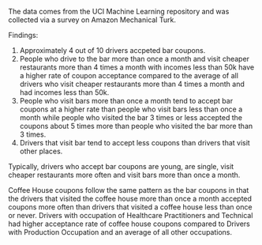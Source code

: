 The data comes from the UCI Machine Learning repository and was collected via a survey on Amazon Mechanical Turk.

Findings:

1. Approximately 4 out of 10 drivers accpeted bar coupons.
2. People who drive to the bar more than once a month and visit cheaper restaurants more than 4 times a month with incomes less than 50k have a higher rate of coupon acceptance compared to the average of all drivers who visit cheaper restaurants more than 4 times a month and had incomes less than 50k. 
3. People who visit bars more than once a month tend to accept bar coupons at a higher rate than people who visit bars less than once a month while people who visited the bar 3 times or less accepted the coupons about 5 times more than people who visited the bar more than 3 times.  
4. Drivers that visit bar tend to accept less coupons than drivers that visit other places.

Typically, drivers who accept bar coupons are young, are single, visit cheaper restaurants more often and visit bars more than once a month.

Coffee House coupons follow the same pattern as the bar coupons in that the drivers that visited the coffee house more than once a month accepted coupons more often than drivers that visited a coffee house less than once or never. Drivers with occupation of Healthcare Practitioners and Technical had higher acceptance rate of coffee house coupons compared to Drivers with Production Occupation and an average of all other occupations.